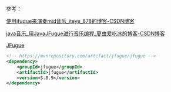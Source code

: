 参考：

[使用jfugue来演奏mid音乐_iteye_878的博客-CSDN博客](https://blog.csdn.net/iteye_878/article/details/82611785)

[java音乐_用JavaJFugue进行音乐编程_夏虫爱吃冰的博客-CSDN博客](https://blog.csdn.net/weixin_30449673/article/details/114311073)

[JFugue](http://www.jfugue.org/)



```xml
<!-- https://mvnrepository.com/artifact/jfugue/jfugue -->
<dependency>
    <groupId>jfugue</groupId>
    <artifactId>jfugue</artifactId>
    <version>5.0.9</version>
</dependency>
```


